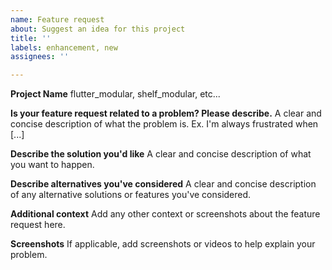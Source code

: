 ```yaml
---
name: Feature request
about: Suggest an idea for this project
title: ''
labels: enhancement, new
assignees: ''

---
```


**Project Name**
flutter_modular, shelf_modular, etc...

**Is your feature request related to a problem? Please describe.**
A clear and concise description of what the problem is. Ex. I'm always frustrated when [...]

**Describe the solution you'd like**
A clear and concise description of what you want to happen.

**Describe alternatives you've considered**
A clear and concise description of any alternative solutions or features you've considered.

**Additional context**
Add any other context or screenshots about the feature request here.

**Screenshots**
If applicable, add screenshots or videos to help explain your problem.
